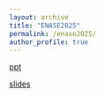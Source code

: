 ```yaml
---
layout: archive
title: "ENASE2025"
permalink: /enase2025/
author_profile: true
---
```


[ppt](https://tomyaacov.github.io/files/BP_ENASE_2025.pptx)

[slides](https://docs.google.com/presentation/d/1hMGr8_OTuEzEKA_TUpdthisNKDBeGnJ70D9ueVnh6L8/edit?usp=sharing)

